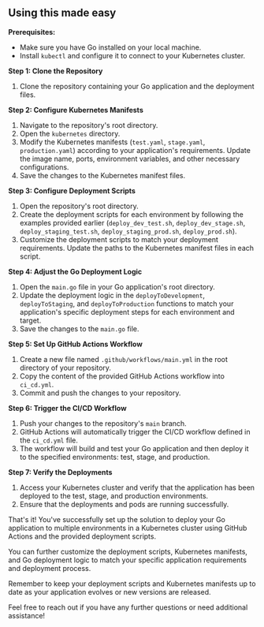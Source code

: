 ## Using this made easy

**Prerequisites:**
- Make sure you have Go installed on your local machine.
- Install `kubectl` and configure it to connect to your Kubernetes cluster.

**Step 1: Clone the Repository**
1. Clone the repository containing your Go application and the deployment files.

**Step 2: Configure Kubernetes Manifests**
1. Navigate to the repository's root directory.
2. Open the `kubernetes` directory.
3. Modify the Kubernetes manifests (`test.yaml`, `stage.yaml`, `production.yaml`) according to your application's requirements. Update the image name, ports, environment variables, and other necessary configurations.
4. Save the changes to the Kubernetes manifest files.

**Step 3: Configure Deployment Scripts**
1. Open the repository's root directory.
2. Create the deployment scripts for each environment by following the examples provided earlier (`deploy_dev_test.sh`, `deploy_dev_stage.sh`, `deploy_staging_test.sh`, `deploy_staging_prod.sh`, `deploy_prod.sh`).
3. Customize the deployment scripts to match your deployment requirements. Update the paths to the Kubernetes manifest files in each script.

**Step 4: Adjust the Go Deployment Logic**
1. Open the `main.go` file in your Go application's root directory.
2. Update the deployment logic in the `deployToDevelopment`, `deployToStaging`, and `deployToProduction` functions to match your application's specific deployment steps for each environment and target.
3. Save the changes to the `main.go` file.

**Step 5: Set Up GitHub Actions Workflow**
1. Create a new file named `.github/workflows/main.yml` in the root directory of your repository.
2. Copy the content of the provided GitHub Actions workflow into `ci_cd.yml`.
3. Commit and push the changes to your repository.

**Step 6: Trigger the CI/CD Workflow**
1. Push your changes to the repository's `main` branch.
2. GitHub Actions will automatically trigger the CI/CD workflow defined in the `ci_cd.yml` file.
3. The workflow will build and test your Go application and then deploy it to the specified environments: test, stage, and production.

**Step 7: Verify the Deployments**
1. Access your Kubernetes cluster and verify that the application has been deployed to the test, stage, and production environments.
2. Ensure that the deployments and pods are running successfully.

That's it! You've successfully set up the solution to deploy your Go application to multiple environments in a Kubernetes cluster using GitHub Actions and the provided deployment scripts.

You can further customize the deployment scripts, Kubernetes manifests, and Go deployment logic to match your specific application requirements and deployment process.

Remember to keep your deployment scripts and Kubernetes manifests up to date as your application evolves or new versions are released.

Feel free to reach out if you have any further questions or need additional assistance!